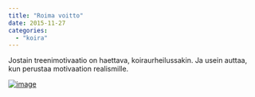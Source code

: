 ```yaml
---
title: "Roima voitto"
date: 2015-11-27
categories: 
  - "koira"
---
```


Jostain treenimotivaatio on haettava, koiraurheilussakin. Ja usein auttaa, kun perustaa motivaation realismille.

<!--more-->

[![image](images/image.jpeg)](https://www.katiska.eu/wp-content/uploads/2015/11/image.jpeg)
